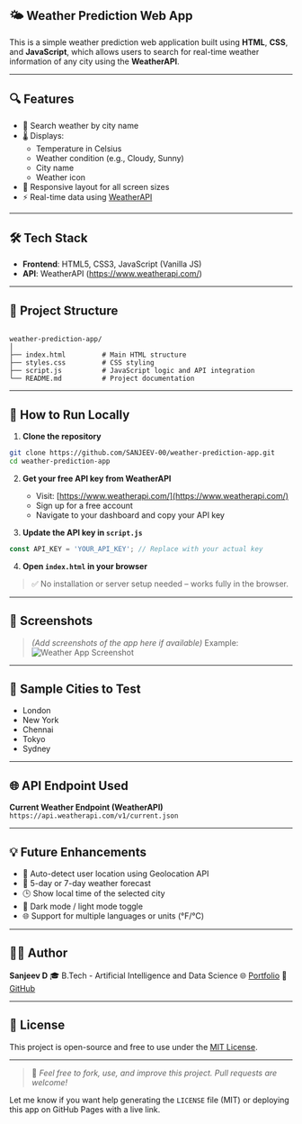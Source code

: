 ## 🌤️ **Weather Prediction Web App**

This is a simple weather prediction web application built using **HTML**, **CSS**, and **JavaScript**, which allows users to search for real-time weather information of any city using the **WeatherAPI**.

---

## 🔍 Features

- 🔎 Search weather by city name
- 🌡️ Displays:
  - Temperature in Celsius
  - Weather condition (e.g., Cloudy, Sunny)
  - City name
  - Weather icon
- 📱 Responsive layout for all screen sizes
- ⚡ Real-time data using [WeatherAPI](https://www.weatherapi.com/)

---

## 🛠️ Tech Stack

- **Frontend**: HTML5, CSS3, JavaScript (Vanilla JS)
- **API**: WeatherAPI (https://www.weatherapi.com/)

---

## 📂 Project Structure

```

weather-prediction-app/
│
├── index.html         # Main HTML structure
├── styles.css         # CSS styling
├── script.js          # JavaScript logic and API integration
└── README.md          # Project documentation

````

---

## 🚀 How to Run Locally

1. **Clone the repository**

```bash
git clone https://github.com/SANJEEV-00/weather-prediction-app.git
cd weather-prediction-app
````

2. **Get your free API key from WeatherAPI**

   * Visit: [https://www.weatherapi.com/](https://www.weatherapi.com/)
   * Sign up for a free account
   * Navigate to your dashboard and copy your API key

3. **Update the API key in `script.js`**

```javascript
const API_KEY = 'YOUR_API_KEY'; // Replace with your actual key
```

4. **Open `index.html` in your browser**

> ✅ No installation or server setup needed – works fully in the browser.

---

## 📸 Screenshots

> *(Add screenshots of the app here if available)*
> Example:
> ![Weather App Screenshot](./screenshot.png)

---

## 🧪 Sample Cities to Test

* London
* New York
* Chennai
* Tokyo
* Sydney

---

## 🌐 API Endpoint Used

**Current Weather Endpoint (WeatherAPI)**
`https://api.weatherapi.com/v1/current.json`

---

## 💡 Future Enhancements

* 📍 Auto-detect user location using Geolocation API
* 📅 5-day or 7-day weather forecast
* 🕒 Show local time of the selected city
* 🎨 Dark mode / light mode toggle
* 🌐 Support for multiple languages or units (°F/°C)

---

## 🙋‍♂️ Author

**Sanjeev D**
🎓 B.Tech - Artificial Intelligence and Data Science
🌐 [Portfolio](https://sanjeev-portfolio-48.lovable.app)
🐙 [GitHub](https://github.com/SANJEEV-00)

---

## 📜 License

This project is open-source and free to use under the [MIT License](LICENSE).

---

> 💬 *Feel free to fork, use, and improve this project. Pull requests are welcome!*


Let me know if you want help generating the `LICENSE` file (MIT) or deploying this app on GitHub Pages with a live link.

